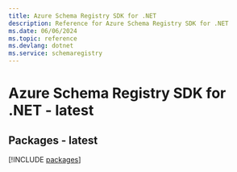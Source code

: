 ```yaml
---
title: Azure Schema Registry SDK for .NET
description: Reference for Azure Schema Registry SDK for .NET
ms.date: 06/06/2024
ms.topic: reference
ms.devlang: dotnet
ms.service: schemaregistry
---
```

# Azure Schema Registry SDK for .NET - latest
## Packages - latest
[!INCLUDE [packages](schema-registry-index.md)]